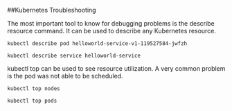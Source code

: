 ##Kubernetes Troubleshooting

The most important tool to know for debugging problems is the describe resource command.
It can be used to describe any Kubernetes resource.

`kubectl describe pod helloworld-service-v1-119527584-jwfzh`

`kubectl describe service helloworld-service`

kubectl top can be used to see resource utilization.  A very common problem is the pod was not able to be scheduled.

`kubectl top nodes`

`kubectl top pods`
